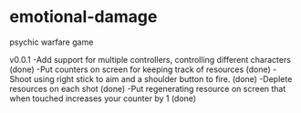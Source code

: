 # emotional-damage
psychic warfare game

v0.0.1
-Add support for multiple controllers, controlling different characters (done)
-Put counters on screen for keeping track of resources (done)
-Shoot using right stick to aim and a shoulder button to fire. (done)
-Deplete resources on each shot (done)
-Put regenerating resource on screen that when touched increases your counter by 1 (done)

